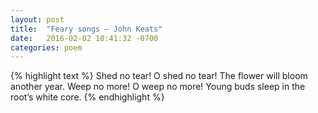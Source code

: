 ```yaml
---
layout: post
title:  "Feary songs — John Keats"
date:   2016-02-02 10:41:32 -0700
categories: poem
---
```


{% highlight text %}
Shed no tear! O shed no tear!
The flower will bloom another year.
Weep no more! O weep no more!
Young buds sleep in the root’s white core.
{% endhighlight %}

